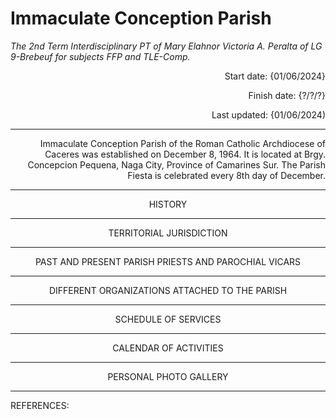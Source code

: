 # **Immaculate Conception Parish**
*The 2nd Term Interdisciplinary PT of Mary Elahnor Victoria A. Peralta of LG 9-Brebeuf for subjects FFP and TLE-Comp.*

<p align="right">
 Start date: {01/06/2024}
</p>
<p align="right">
 Finish date: {?/?/?}
</p>
<p align="right">
 Last updated: {01/06/2024)
</p>

---

<p align="right">
 Immaculate Conception Parish of the Roman Catholic Archdiocese of Caceres was established on December 8, 1964. It is located at Brgy. Concepcion Pequena, Naga City, Province of Camarines Sur. The Parish Fiesta is celebrated every 8th day of December. 
</p>

---
<p align="center">
 HISTORY
</p>


 ---
<p align="center">
 TERRITORIAL JURISDICTION
</p>


---
<p align="center">
 PAST AND PRESENT PARISH PRIESTS AND PAROCHIAL VICARS
</p>


---
<p align="center">
 DIFFERENT ORGANIZATIONS ATTACHED TO THE PARISH
</p>


---
<p align="center">
 SCHEDULE OF SERVICES
</p>


---
<p align="center">
 CALENDAR OF ACTIVITIES
</p>


---
<p align="center">
 PERSONAL PHOTO GALLERY
</p>


---

REFERENCES: 
